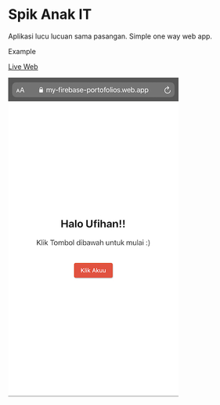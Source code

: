 # Spik Anak IT

Aplikasi lucu lucuan sama pasangan. Simple one way web app.

Example

[Live Web](http://my-firebase-portofolios.web.app)

![image](https://github.com/alifgiant/spik-anak-it/blob/main/example.jpeg?raw=true)
